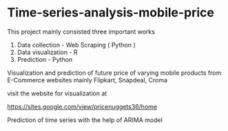 # Time-series-analysis-mobile-price

This project mainly consisted three important works

1) Data collection - Web Scraping ( Python )
2) Data visualization - R
3) Prediction - Python 

Visualization and prediction of future price of varying mobile products from E-Commerce websites mainly Flipkart, Snapdeal, Croma 

visit the website for visualization at 


https://sites.google.com/view/pricenuggets36/home  


Prediction of time series with the help of ARIMA model
